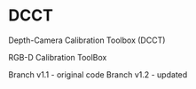 # DCCT
Depth-Camera Calibration Toolbox (DCCT)

RGB-D Calibration ToolBox


 Branch v1.1 - original code
 Branch v1.2 - updated
